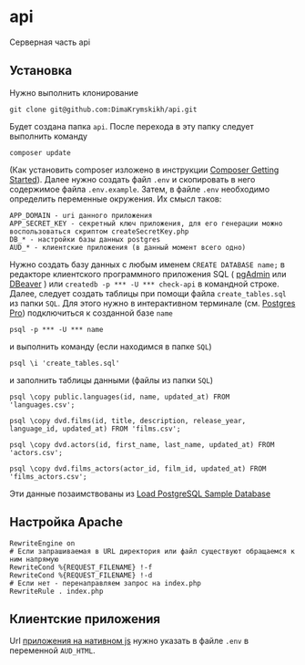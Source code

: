 # api
Серверная часть api

## Установка
Нужно выполнить клонирование
```
git clone git@github.com:DimaKrymskikh/api.git
```
Будет создана папка `api`. 
После перехода в эту папку следует выполнить команду
```
composer update
```
(Как установить composer изложено в инструкции [Composer Getting Started](https://getcomposer.org/doc/00-intro.md)).
Далее нужно создать файл `.env` и скопировать в него содержимое файла `.env.example`. Затем, в файле `.env` необходимо определить переменные окружения. Их смысл таков:
```
APP_DOMAIN - uri данного приложения
APP_SECRET_KEY - секретный ключ приложения, для его генерации можно воспользоваться скриптом createSecretKey.php
DB_* - настройки базы данных postgres
AUD_* - клиентские приложения (в данный момент всего одно)
```
Нужно создать базу данных с любым именем `CREATE DATABASE name;` в редакторе клиентского программного приложения SQL 
(
[pgAdmin](https://www.pgadmin.org/) или
[DBeaver](https://dbeaver.io/)
) 
или `createdb -p *** -U *** check-api` в командной строке.
Далее, следует создать таблицы при помощи файла `create_tables.sql` из папки `SQL`.
Для этого нужно в интерактивном терминале (см. [Postgres Pro](https://postgrespro.ru/docs/postgrespro/14/app-psql)) подключиться к созданной базе `name`
```
psql -p *** -U *** name
```
и выполнить команду (если находимся в папке `SQL`)
```
psql \i 'create_tables.sql'
```
и заполнить таблицы данными (файлы из папки `SQL`)
```
psql \copy public.languages(id, name, updated_at) FROM 'languages.csv';

psql \copy dvd.films(id, title, description, release_year, language_id, updated_at) FROM 'films.csv';

psql \copy dvd.actors(id, first_name, last_name, updated_at) FROM 'actors.csv';

psql \copy dvd.films_actors(actor_id, film_id, updated_at) FROM 'films_actors.csv';
```
Эти данные позаимствованы из 
[Load PostgreSQL Sample Database](https://www.postgresqltutorial.com/postgresql-getting-started/load-postgresql-sample-database/)

## Настройка Apache
```
RewriteEngine on
# Если запрашиваемая в URL директория или файл существуют обращаемся к ним напрямую
RewriteCond %{REQUEST_FILENAME} !-f
RewriteCond %{REQUEST_FILENAME} !-d
# Если нет - перенаправляем запрос на index.php
RewriteRule . index.php
```

## Клиентские приложения
Url [приложения на нативном js](https://github.com/DimaKrymskikh/html) нужно указать в файле `.env` в переменной `AUD_HTML`.
